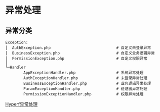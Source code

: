 # 异常处理

## 异常分类

```
Exception:
│  AuthException.php                             # 自定义未登录异常
│  BusinessException.php                         # 自定义业务逻辑异常
│  PermissionException.php                       # 自定义权限异常
│
└─Handler
        AppExceptionHandler.php                  # 系统异常处理
        AuthExceptionHandler.php                 # 未登录异常处理
        BusinessExceptionHandler.php             # 业务逻辑异常处理
        ParamExceptionHandler.php                # 验证器异常处理
        PermissionExceptionHandler.php           # 权限异常处理
```

[Hyperf异常处理](https://hyperf.wiki/2.1/#/zh-cn/exception-handler)

